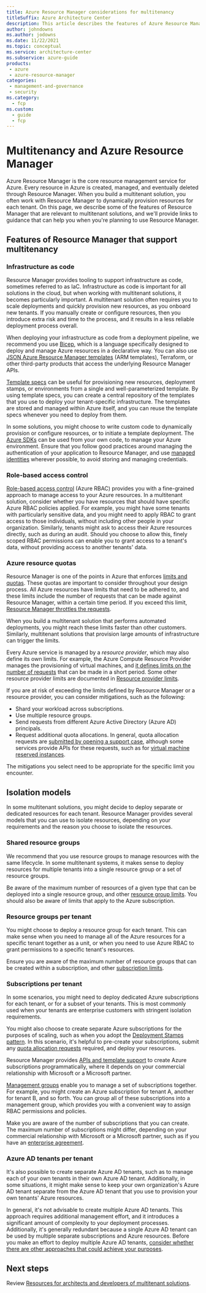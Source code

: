 ```yaml
---
title: Azure Resource Manager considerations for multitenancy
titleSuffix: Azure Architecture Center
description: This article describes the features of Azure Resource Manager that are useful when working with multitenanted systems, and links to guidance and examples for how to use Azure Resource Manager in a multitenant solution.
author: johndowns
ms.author: jodowns
ms.date: 11/22/2021
ms.topic: conceptual
ms.service: architecture-center
ms.subservice: azure-guide
products:
 - azure
 - azure-resource-manager
categories:
 - management-and-governance
 - security
ms.category:
  - fcp
ms.custom:
  - guide
  - fcp
---
```


# Multitenancy and Azure Resource Manager

Azure Resource Manager is the core resource management service for Azure. Every resource in Azure is created, managed, and eventually deleted through Resource Manager. When you build a multitenant solution, you often work with Resource Manager to dynamically provision resources for each tenant. On this page, we describe some of the features of Resource Manager that are relevant to multitenant solutions, and we'll provide links to guidance that can help you when you're planning to use Resource Manager.

## Features of Resource Manager that support multitenancy

### Infrastructure as code

Resource Manager provides tooling to support infrastructure as code, sometimes referred to as IaC. Infrastructure as code is important for all solutions in the cloud, but when working with multitenant solutions, it becomes particularly important. A multitenant solution often requires you to scale deployments and quickly provision new resources, as you onboard new tenants. If you manually create or configure resources, then you introduce extra risk and time to the process, and it results in a less reliable deployment process overall.

When deploying your infrastructure as code from a deployment pipeline, we recommend you use [Bicep](/azure/azure-resource-manager/bicep), which is a language specifically designed to deploy and manage Azure resources in a declarative way. You can also use [JSON Azure Resource Manager templates](/azure/azure-resource-manager/templates) (ARM templates), Terraform, or other third-party products that access the underlying Resource Manager APIs.

[Template specs](/azure/azure-resource-manager/templates/template-specs) can be useful for provisioning new resources, deployment stamps, or environments from a single and well-parameterized template. By using template specs, you can create a central repository of the templates that you use to deploy your tenant-specific infrastructure. The templates are stored and managed within Azure itself, and you can reuse the template specs whenever you need to deploy from them.

In some solutions, you might choose to write custom code to dynamically provision or configure resources, or to initiate a template deployment. The [Azure SDKs](https://azure.microsoft.com/downloads) can be used from your own code, to manage your Azure environment. Ensure that you follow good practices around managing the authentication of your application to Resource Manager, and use [managed identities](/azure/active-directory/managed-identities-azure-resources) wherever possible, to avoid storing and managing credentials.

### Role-based access control

[Role-based access control](/azure/role-based-access-control) (Azure RBAC) provides you with a fine-grained approach to manage access to your Azure resources. In a multitenant solution, consider whether you have resources that should have specific Azure RBAC policies applied. For example, you might have some tenants with particularly sensitive data, and you might need to apply RBAC to grant access to those individuals, without including other people in your organization. Similarly, tenants might ask to access their Azure resources directly, such as during an audit. Should you choose to allow this, finely scoped RBAC permissions can enable you to grant access to a tenant's data, without providing access to another tenants' data.

### Azure resource quotas

Resource Manager is one of the points in Azure that enforces [limits and quotas](/azure/azure-resource-manager/management/azure-subscription-service-limits). These quotas are important to consider throughout your design process. All Azure resources have limits that need to be adhered to, and these limits include the number of requests that can be made against Resource Manager, within a certain time period. If you exceed this limit, [Resource Manager throttles the requests](/azure/azure-resource-manager/management/request-limits-and-throttling).

When you build a multitenant solution that performs automated deployments, you might reach these limits faster than other customers. Similarly, multitenant solutions that provision large amounts of infrastructure can trigger the limits.

Every Azure service is managed by a *resource provider*, which may also define its own limits. For example, the Azure Compute Resource Provider manages the provisioning of virtual machines, and [it defines limits on the number of requests](/troubleshoot/azure/virtual-machines/troubleshooting-throttling-errors) that can be made in a short period. Some other resource provider limits are documented in [Resource provider limits](/azure/azure-resource-manager/management/request-limits-and-throttling#resource-provider-limits).

If you are at risk of exceeding the limits defined by Resource Manager or a resource provider, you can consider mitigations, such as the following:

- Shard your workload across subscriptions.
- Use multiple resource groups.
- Send requests from different Azure Active Directory (Azure AD) principals.
- Request additional quota allocations. In general, quota allocation requests are [submitted by opening a support case](/azure/azure-resource-manager/management/azure-subscription-service-limits#managing-limits), although some services provide APIs for these requests, such as for [virtual machine reserved instances](/rest/api/reserved-vm-instances/quotaapi).

The mitigations you select need to be appropriate for the specific limit you encounter.

## Isolation models

In some multitenant solutions, you might decide to deploy separate or dedicated resources for each tenant. Resource Manager provides several models that you can use to isolate resources, depending on your requirements and the reason you choose to isolate the resources.

### Shared resource groups

We recommend that you use resource groups to manage resources with the same lifecycle. In some multitenant systems, it makes sense to deploy resources for multiple tenants into a single resource group or a set of resource groups.

Be aware of the maximum number of resources of a given type that can be deployed into a single resource group, and other [resource group limits](/azure/azure-resource-manager/management/azure-subscription-service-limits#resource-group-limits). You should also be aware of limits that apply to the Azure subscription.

### Resource groups per tenant

You might choose to deploy a resource group for each tenant. This can make sense when you need to manage all of the Azure resources for a specific tenant together as a unit, or when you need to use Azure RBAC to grant permissions to a specific tenant's resources.

Ensure you are aware of the maximum number of resource groups that can be created within a subscription, and other [subscription limits](/azure/azure-resource-manager/management/azure-subscription-service-limits#subscription-limits).

### Subscriptions per tenant

In some scenarios, you might need to deploy dedicated Azure subscriptions for each tenant, or for a subset of your tenants. This is most commonly used when your tenants are enterprise customers with stringent isolation requirements.

You might also choose to create separate Azure subscriptions for the purposes of scaling, such as when you adopt the [Deployment Stamps pattern](../../../patterns/deployment-stamp.md). In this scenario, it's helpful to pre-create your subscriptions, submit any [quota allocation requests](/azure/azure-resource-manager/management/azure-subscription-service-limits#managing-limits) required, and deploy your resources.

Resource Manager provides [APIs and template support](/azure/cost-management-billing/manage/create-subscription) to create Azure subscriptions programmatically, where it depends on your commercial relationship with Microsoft or a Microsoft partner.

[Management groups](/azure/governance/management-groups) enable you to manage a set of subscriptions together. For example, you might create an Azure subscription for tenant A, another for tenant B, and so forth. You can group all of these subscriptions into a management group, which provides you with a convenient way to assign RBAC permissions and policies.

Make you are aware of the number of subscriptions that you can create. The maximum number of subscriptions might differ, depending on your commercial relationship with Microsoft or a Microsoft partner, such as if you have an [enterprise agreement](/azure/cost-management-billing/manage/programmatically-create-subscription-enterprise-agreement?tabs=rest#limitations-of-azure-enterprise-subscription-creation-api).

### Azure AD tenants per tenant

It's also possible to create separate Azure AD tenants, such as to manage each of your own tenants in their own Azure AD tenant. Additionally, in some situations, it might make sense to keep your own organization's Azure AD tenant separate from the Azure AD tenant that you use to provision your own tenants' Azure resources.

In general, it's not advisable to create multiple Azure AD tenants. This approach requires additional management effort, and it introduces a significant amount of complexity to your deployment processes. Additionally, it's generally redundant because a single Azure AD tenant can be used by multiple separate subscriptions and Azure resources. Before you make an effort to deploy multiple Azure AD tenants, [consider whether there are other approaches that could achieve your purposes](/resources/securing-azure-environments-with-azure-active-directory/).

## Next steps

Review [Resources for architects and developers of multitenant solutions](../related-resources.md).
